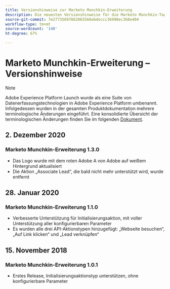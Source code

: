 ```yaml
---
title: Versionshinweise zur Marketo Munchkin-Erweiterung
description: Die neuesten Versionshinweise für die Marketo Munchkin-Tag-Erweiterung in Adobe Experience Platform.
source-git-commit: 7e27735697882065566ebdeccc36998ec368e404
workflow-type: tm+mt
source-wordcount: '140'
ht-degree: 67%

---
```


# Marketo Munchkin-Erweiterung – Versionshinweise

>[!NOTE]
>
>Adobe Experience Platform Launch wurde als eine Suite von Datenerfassungstechnologien in Adobe Experience Platform umbenannt. Infolgedessen wurden in der gesamten Produktdokumentation mehrere terminologische Änderungen eingeführt. Eine konsolidierte Übersicht der terminologischen Änderungen finden Sie im folgenden [Dokument](../../../term-updates.md).

## 2. Dezember 2020

### Marketo Munchkin-Erweiterung 1.3.0

* Das Logo wurde mit dem roten Adobe A von Adobe auf weißem Hintergrund aktualisiert
* Die Aktion „Associate Lead“, die bald nicht mehr unterstützt wird, wurde entfernt

## 28. Januar 2020

### Marketo Munchkin-Erweiterung 1.1.0

* Verbesserte Unterstützung für Initialisierungsaktion, mit voller Unterstützung aller konfigurierbaren Parameter
* Es wurden alle drei API-Aktionstypen hinzugefügt: „Webseite besuchen“, „Auf Link klicken“ und „Lead verknüpfen“

## 15. November 2018

### Marketo Munchkin-Erweiterung 1.0.1

* Erstes Release, Initialisierungsaktionstyp unterstützen, ohne konfigurierbare Parameter
